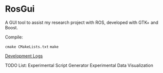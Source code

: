 # RosGui
A GUI tool to assist my research project with ROS, developed with GTK+ and Boost.

Compile:

```cmake CMakeLists.txt```
```make```

[Development Logs](http://www.ysonggit.io)

TODO List:
Experimental Script Generator
Experimental Data Visualization



